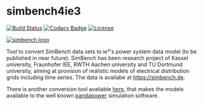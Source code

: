 # simbench4ie3

[![Build Status](https://travis-ci.org/ie3-institute/simbench4ie3.svg?branch=master)](https://travis-ci.org/ie3-institute/simbench4ie3)
[![Codacy Badge](https://api.codacy.com/project/badge/Grade/c339035212004716bab94c774da476aa)](https://app.codacy.com/gh/ie3-institute/simbench4ie3?utm_source=github.com&utm_medium=referral&utm_content=ie3-institute/simbench4ie3&utm_campaign=Badge_Grade_Dashboard)
[![License](https://img.shields.io/github/license/ie3-institute/simbench4ie3)](https://github.com/ie3-institute/simbench4ie3/blob/master/LICENSE)

[![simbench logo](https://simbench.de/wp-content/uploads/2019/01/logo.png  "SimBench Logo")](https://www.simbench.net)

Tool to convert SimBench data sets to ie³'s power system data model (to be published in near future).
SimBench has been research project of Kassel university, Fraunhofer IEE, RWTH Aachen university and TU Dortmund university, aiming at provision of realistic models of electrical distribution grids including time series.
The data is availabe at https://simbench.de.

There is another conversion tool available [here](https://github.com/e2nIEE/simbench), that makes the models available to the well known [pandapower](https://github.com/e2nIEE/pandapower) simulation software.
